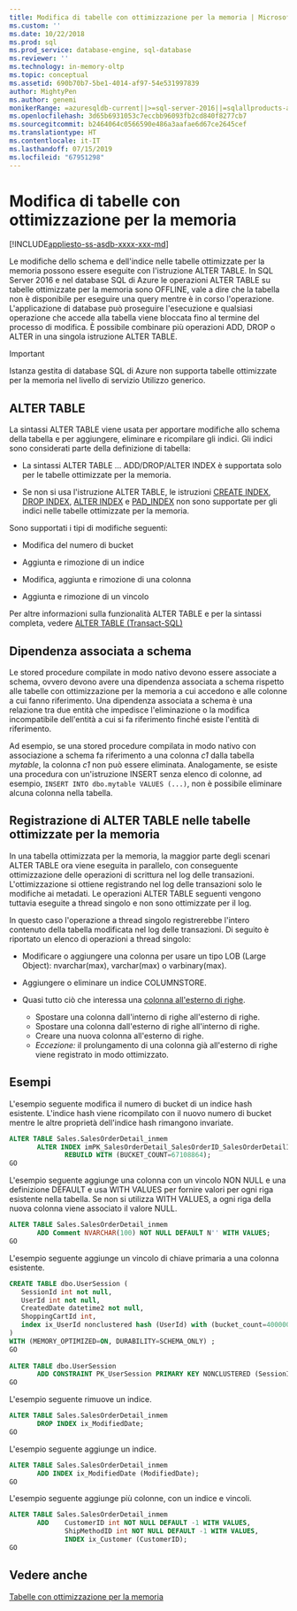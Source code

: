 ```yaml
---
title: Modifica di tabelle con ottimizzazione per la memoria | Microsoft Docs
ms.custom: ''
ms.date: 10/22/2018
ms.prod: sql
ms.prod_service: database-engine, sql-database
ms.reviewer: ''
ms.technology: in-memory-oltp
ms.topic: conceptual
ms.assetid: 690b70b7-5be1-4014-af97-54e531997839
author: MightyPen
ms.author: genemi
monikerRange: =azuresqldb-current||>=sql-server-2016||=sqlallproducts-allversions||>=sql-server-linux-2017||=azuresqldb-mi-current
ms.openlocfilehash: 3d65b6931053c7eccbb96093fb2cd840f8277cb7
ms.sourcegitcommit: b2464064c0566590e486a3aafae6d67ce2645cef
ms.translationtype: HT
ms.contentlocale: it-IT
ms.lasthandoff: 07/15/2019
ms.locfileid: "67951298"
---
```

# <a name="altering-memory-optimized-tables"></a>Modifica di tabelle con ottimizzazione per la memoria

[!INCLUDE[appliesto-ss-asdb-xxxx-xxx-md](../../includes/appliesto-ss-asdb-xxxx-xxx-md.md)]

Le modifiche dello schema e dell'indice nelle tabelle ottimizzate per la memoria possono essere eseguite con l'istruzione ALTER TABLE. In SQL Server 2016 e nel database SQL di Azure le operazioni ALTER TABLE su tabelle ottimizzate per la memoria sono OFFLINE, vale a dire che la tabella non è disponibile per eseguire una query mentre è in corso l'operazione. L'applicazione di database può proseguire l'esecuzione e qualsiasi operazione che accede alla tabella viene bloccata fino al termine del processo di modifica. È possibile combinare più operazioni ADD, DROP o ALTER in una singola istruzione ALTER TABLE.

> [!IMPORTANT]
> Istanza gestita di database SQL di Azure non supporta tabelle ottimizzate per la memoria nel livello di servizio Utilizzo generico.
  
## <a name="alter-table"></a>ALTER TABLE  

La sintassi ALTER TABLE viene usata per apportare modifiche allo schema della tabella e per aggiungere, eliminare e ricompilare gli indici. Gli indici sono considerati parte della definizione di tabella:  
  
- La sintassi ALTER TABLE … ADD/DROP/ALTER INDEX è supportata solo per le tabelle ottimizzate per la memoria.  
  
- Se non si usa l'istruzione ALTER TABLE, le istruzioni [CREATE INDEX](../../t-sql/statements/create-index-transact-sql.md), [DROP INDEX](../../t-sql/statements/drop-index-transact-sql.md), [ALTER INDEX](../../t-sql/statements/alter-index-transact-sql.md) e [PAD_INDEX](../../t-sql/statements/alter-table-index-option-transact-sql.md) non sono supportate per gli indici nelle tabelle ottimizzate per la memoria.  
  
Sono supportati i tipi di modifiche seguenti:  
  
- Modifica del numero di bucket  
  
- Aggiunta e rimozione di un indice  
  
- Modifica, aggiunta e rimozione di una colonna  
  
- Aggiunta e rimozione di un vincolo  
  
 Per altre informazioni sulla funzionalità ALTER TABLE e per la sintassi completa, vedere [ALTER TABLE &#40;Transact-SQL&#41;](../../t-sql/statements/alter-table-transact-sql.md)  
  
## <a name="schema-bound-dependency"></a>Dipendenza associata a schema

 Le stored procedure compilate in modo nativo devono essere associate a schema, ovvero devono avere una dipendenza associata a schema rispetto alle tabelle con ottimizzazione per la memoria a cui accedono e alle colonne a cui fanno riferimento. Una dipendenza associata a schema è una relazione tra due entità che impedisce l'eliminazione o la modifica incompatibile dell'entità a cui si fa riferimento finché esiste l'entità di riferimento.  
  
 Ad esempio, se una stored procedure compilata in modo nativo con associazione a schema fa riferimento a una colonna *c1* dalla tabella *mytable*, la colonna *c1* non può essere eliminata. Analogamente, se esiste una procedura con un'istruzione INSERT senza elenco di colonne, ad esempio, `INSERT INTO dbo.mytable VALUES (...)`, non è possibile eliminare alcuna colonna nella tabella.  

## <a name="logging-of-alter-table-on-memory-optimized-tables"></a>Registrazione di ALTER TABLE nelle tabelle ottimizzate per la memoria

In una tabella ottimizzata per la memoria, la maggior parte degli scenari ALTER TABLE ora viene eseguita in parallelo, con conseguente ottimizzazione delle operazioni di scrittura nel log delle transazioni. L'ottimizzazione si ottiene registrando nel log delle transazioni solo le modifiche ai metadati. Le operazioni ALTER TABLE seguenti vengono tuttavia eseguite a thread singolo e non sono ottimizzate per il log.

In questo caso l'operazione a thread singolo registrerebbe l'intero contenuto della tabella modificata nel log delle transazioni. Di seguito è riportato un elenco di operazioni a thread singolo:

- Modificare o aggiungere una colonna per usare un tipo LOB (Large Object): nvarchar(max), varchar(max) o varbinary(max).

- Aggiungere o eliminare un indice COLUMNSTORE.

- Quasi tutto ciò che interessa una [colonna all'esterno di righe](../../relational-databases/in-memory-oltp/supported-data-types-for-in-memory-oltp.md).

  - Spostare una colonna dall'interno di righe all'esterno di righe.
  - Spostare una colonna dall'esterno di righe all'interno di righe.
  - Creare una nuova colonna all'esterno di righe.
  - *Eccezione:* il prolungamento di una colonna già all'esterno di righe viene registrato in modo ottimizzato.
  
## <a name="examples"></a>Esempi

L'esempio seguente modifica il numero di bucket di un indice hash esistente. L'indice hash viene ricompilato con il nuovo numero di bucket mentre le altre proprietà dell'indice hash rimangono invariate.  

```sql
ALTER TABLE Sales.SalesOrderDetail_inmem
       ALTER INDEX imPK_SalesOrderDetail_SalesOrderID_SalesOrderDetailID  
              REBUILD WITH (BUCKET_COUNT=67108864);  
GO
```

L'esempio seguente aggiunge una colonna con un vincolo NON NULL e una definizione DEFAULT e usa WITH VALUES per fornire valori per ogni riga esistente nella tabella. Se non si utilizza WITH VALUES, a ogni riga della nuova colonna viene associato il valore NULL.  

```sql
ALTER TABLE Sales.SalesOrderDetail_inmem  
       ADD Comment NVARCHAR(100) NOT NULL DEFAULT N'' WITH VALUES;  
GO
```

L'esempio seguente aggiunge un vincolo di chiave primaria a una colonna esistente.  

```sql
CREATE TABLE dbo.UserSession (
   SessionId int not null,
   UserId int not null,
   CreatedDate datetime2 not null,
   ShoppingCartId int,
   index ix_UserId nonclustered hash (UserId) with (bucket_count=400000)
)
WITH (MEMORY_OPTIMIZED=ON, DURABILITY=SCHEMA_ONLY) ;  
GO  
  
ALTER TABLE dbo.UserSession  
       ADD CONSTRAINT PK_UserSession PRIMARY KEY NONCLUSTERED (SessionId);  
GO
```

L'esempio seguente rimuove un indice.  

```sql
ALTER TABLE Sales.SalesOrderDetail_inmem  
       DROP INDEX ix_ModifiedDate;  
GO
```  

L'esempio seguente aggiunge un indice.  

```sql  
ALTER TABLE Sales.SalesOrderDetail_inmem  
       ADD INDEX ix_ModifiedDate (ModifiedDate);  
GO  
```  

L'esempio seguente aggiunge più colonne, con un indice e vincoli.  

```sql
ALTER TABLE Sales.SalesOrderDetail_inmem  
       ADD    CustomerID int NOT NULL DEFAULT -1 WITH VALUES,  
              ShipMethodID int NOT NULL DEFAULT -1 WITH VALUES,  
              INDEX ix_Customer (CustomerID);  
GO  
```

<a name="logging-of-alter-table-on-memory-optimized-tables-124"></a>

## <a name="see-also"></a>Vedere anche  

[Tabelle con ottimizzazione per la memoria](../../relational-databases/in-memory-oltp/memory-optimized-tables.md)  
